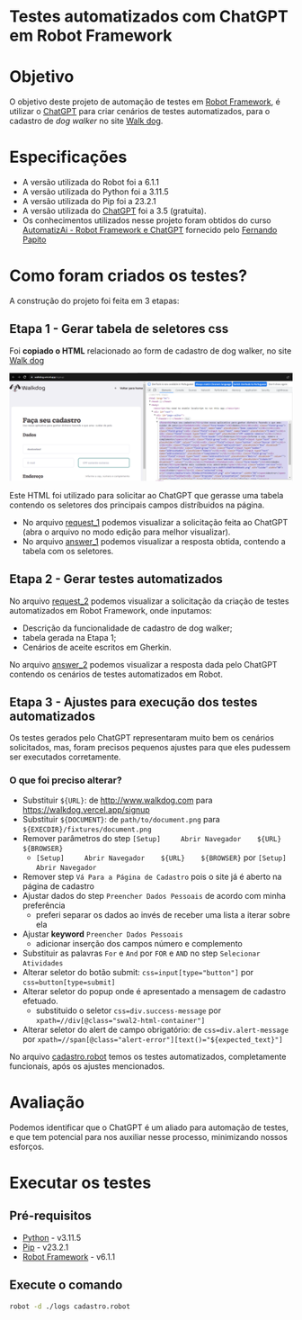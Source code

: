 # Testes automatizados com ChatGPT em Robot Framework

# Objetivo

O objetivo deste projeto de automação de testes em [Robot Framework], é utilizar o [ChatGPT] para criar cenários de testes automatizados, para o cadastro de *dog walker* no site [Walk dog].

# Especificações
- A versão utilizada do Robot foi a 6.1.1
- A versão utilizada do Python foi a 3.11.5
- A versão utilizada do Pip foi a 23.2.1
- A versão utilizada do [ChatGPT] foi a 3.5 (gratuita).
- Os conhecimentos utilizados nesse projeto foram obtidos do curso [AutomatizAi - Robot Framework e ChatGPT] fornecido pelo [Fernando Papito]

# Como foram criados os testes?

A construção do projeto foi feita em 3 etapas:

## Etapa 1 - Gerar tabela de seletores css
Foi **copiado o HTML** relacionado ao form de cadastro de dog walker, no site [Walk dog]

![](./assets//walk_dog.png)

Este HTML foi utilizado para solicitar ao ChatGPT que gerasse uma tabela contendo os seletores dos principais campos distríbuidos na página.

- No arquivo [request_1](./chatGPT/request1/input.md) podemos visualizar a solicitação feita ao ChatGPT (abra o arquivo no modo edição para melhor visualizar).
- No arquivo [answer_1](./chatGPT/request1/answer.md) podemos visualizar a resposta obtida, contendo a tabela com os seletores.

## Etapa 2 - Gerar testes automatizados
No arquivo [request_2](./chatGPT/request2/input.md) podemos visualizar a solicitação da criação de testes automatizados em Robot Framework, onde inputamos:
- Descrição da funcionalidade de cadastro de dog walker;
- tabela gerada na Etapa 1;
- Cenários de aceite escritos em Gherkin.

No arquivo [answer_2](./chatGPT/request2/answer.robot) podemos visualizar a resposta dada pelo ChatGPT contendo os cenários de testes automatizados em Robot.

## Etapa 3 - Ajustes para execução dos testes automatizados
Os testes gerados pelo ChatGPT representaram muito bem os cenários solicitados, mas, foram precisos pequenos ajustes para que eles pudessem ser executados corretamente.

### O que foi preciso alterar?
- Substituir `${URL}`: de http://www.walkdog.com para https://walkdog.vercel.app/signup
- Substituir `${DOCUMENT}`: de `path/to/document.png` para `${EXECDIR}/fixtures/document.png`
- Remover parâmetros do step `[Setup]     Abrir Navegador    ${URL}    ${BROWSER}`
  - `[Setup]     Abrir Navegador    ${URL}    ${BROWSER}` por `[Setup]     Abrir Navegador`
- Remover step `Vá Para a Página de Cadastro` pois o site já é aberto na página de cadastro
- Ajustar dados do step `Preencher Dados Pessoais` de acordo com minha preferência
  - preferi separar os dados ao invés de receber uma lista a iterar sobre ela
- Ajustar **keyword** `Preencher Dados Pessoais`
  - adicionar inserção dos campos número e complemento
- Substituir as palavras `For` e `And` por `FOR` e `AND` no step `Selecionar Atividades`
- Alterar seletor do botão submit: `css=input[type="button"]` por `css=button[type=submit]`
- Alterar seletor do popup onde é apresentado a mensagem de cadastro efetuado.
  - substituido o seletor `css=div.success-message` por `xpath=//div[@class="swal2-html-container"]`
- Alterar seletor do alert de campo obrigatório: de `css=div.alert-message` por `xpath=//span[@class="alert-error"][text()="${expected_text}"]`

No arquivo [cadastro.robot](./cadastro.robot) temos os testes automatizados, completamente funcionais, após os ajustes mencionados.

# Avaliação
Podemos identificar que o ChatGPT é um aliado para automação de testes, e que tem potencial para nos auxiliar nesse processo, minimizando nossos esforços.

# Executar os testes
## Pré-requisitos
- [Python] - v3.11.5
- [Pip] - v23.2.1
- [Robot Framework] - v6.1.1

## Execute o comando
```sh
robot -d ./logs cadastro.robot
```

[Robot Framework]: https://robotframework.org/
[ChatGPT]: https://chat.openai.com/
[Walk dog]: https://walkdog.vercel.app/signup
[AutomatizAi - Robot Framework e ChatGPT]: https://qaxperience.com/pt/meu-conteudo/curso/64dcd98cd6c17ce642520443/aula/64de9254d6c17ce64258a34d
[Fernando Papito]: https://www.linkedin.com/in/papitoio/
[Python]: https://www.python.org/
[Pip]: https://pypi.org/project/pip/
